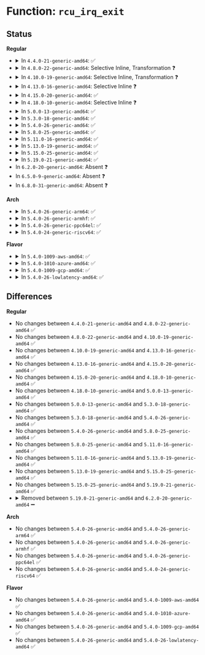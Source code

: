 # Function: <code>rcu_irq_exit</code>

## Status
<b>Regular</b>
<ul>
<li>
<details>
<summary>In <code>4.4.0-21-generic-amd64</code>: ✅</summary>

```c
void rcu_irq_exit()
```

```json
{
  "name": "rcu_irq_exit",
  "collision_type": "Unique Global",
  "inline_type": "No",
  "funcs": [
    {
      "addr": 18446744071579794336,
      "name": "rcu_irq_exit",
      "external": true,
      "loc": "kernel/rcu/tree.c:754",
      "file": "kernel/rcu/tree.c",
      "inline": "seen, unknown",
      "caller_inline": [],
      "caller_func": [
        "arch/x86/kernel/process.c:default_idle",
        "arch/x86/kernel/process.c:default_idle",
        "arch/x86/kernel/process.c:mwait_idle",
        "arch/x86/kernel/process.c:mwait_idle",
        "arch/x86/kernel/kvm.c:kvm_async_pf_task_wait",
        "arch/x86/kernel/kvm.c:kvm_async_pf_task_wait",
        "arch/x86/kernel/kvm.c:kvm_async_pf_task_wait",
        "kernel/softirq.c:irq_exit",
        "kernel/softirq.c:irq_exit",
        "kernel/sched/idle.c:cpu_startup_entry",
        "kernel/sched/idle.c:cpu_startup_entry",
        "kernel/time/tick-broadcast-hrtimer.c:bc_set_next",
        "kernel/time/tick-broadcast-hrtimer.c:bc_set_next",
        "kernel/trace/trace_stack.c:check_stack",
        "drivers/cpuidle/cpuidle.c:cpuidle_enter_freeze",
        "drivers/cpuidle/cpuidle.c:cpuidle_enter_freeze",
        "drivers/cpuidle/cpuidle.c:cpuidle_enter_state",
        "drivers/cpuidle/cpuidle.c:cpuidle_enter_state"
      ]
    }
  ],
  "symbols": [
    {
      "addr": 18446744071579794336,
      "name": "rcu_irq_exit",
      "section": ".text",
      "bind": "STB_GLOBAL",
      "size": 140
    }
  ]
}
```
</details>
</li>
<li>
<details>
<summary>In <code>4.8.0-22-generic-amd64</code>: Selective Inline, Transformation ❓</summary>

```c
void rcu_irq_exit()
```

```json
{
  "name": "rcu_irq_exit",
  "collision_type": "Unique Global",
  "inline_type": "Selective",
  "funcs": [
    {
      "addr": 18446744071579819515,
      "name": "rcu_irq_exit",
      "external": true,
      "loc": "kernel/rcu/tree.c:789",
      "file": "kernel/rcu/tree.c",
      "inline": "not declared, inlined",
      "caller_inline": [
        "kernel/rcu/tree.c:rcu_irq_exit_irqson"
      ],
      "caller_func": [
        "arch/x86/kernel/kvm.c:kvm_async_pf_task_wait",
        "arch/x86/kernel/kvm.c:kvm_async_pf_task_wait",
        "arch/x86/kernel/kvm.c:kvm_async_pf_task_wait",
        "kernel/softirq.c:irq_exit",
        "kernel/softirq.c:irq_exit",
        "kernel/rcu/tree.c:rcu_irq_exit_irqson",
        "kernel/trace/trace_stack.c:check_stack"
      ]
    }
  ],
  "symbols": [
    {
      "addr": 18446744071579808592,
      "name": "rcu_irq_exit.part.66",
      "section": ".text",
      "bind": "STB_LOCAL",
      "size": 89
    },
    {
      "addr": 18446744071579819440,
      "name": "rcu_irq_exit",
      "section": ".text",
      "bind": "STB_GLOBAL",
      "size": 38
    }
  ]
}
```
</details>
</li>
<li>
<details>
<summary>In <code>4.10.0-19-generic-amd64</code>: Selective Inline, Transformation ❓</summary>

```c
void rcu_irq_exit()
```

```json
{
  "name": "rcu_irq_exit",
  "collision_type": "Unique Global",
  "inline_type": "Selective",
  "funcs": [
    {
      "addr": 18446744071579848411,
      "name": "rcu_irq_exit",
      "external": true,
      "loc": "kernel/rcu/tree.c:790",
      "file": "kernel/rcu/tree.c",
      "inline": "not declared, inlined",
      "caller_inline": [
        "kernel/rcu/tree.c:rcu_irq_exit_irqson"
      ],
      "caller_func": [
        "arch/x86/kernel/kvm.c:kvm_async_pf_task_wait",
        "arch/x86/kernel/kvm.c:kvm_async_pf_task_wait",
        "arch/x86/kernel/kvm.c:kvm_async_pf_task_wait",
        "kernel/softirq.c:irq_exit",
        "kernel/softirq.c:irq_exit",
        "kernel/rcu/tree.c:rcu_irq_exit_irqson",
        "kernel/trace/trace_stack.c:check_stack"
      ]
    }
  ],
  "symbols": [
    {
      "addr": 18446744071579840480,
      "name": "rcu_irq_exit.part.68",
      "section": ".text",
      "bind": "STB_LOCAL",
      "size": 89
    },
    {
      "addr": 18446744071579848336,
      "name": "rcu_irq_exit",
      "section": ".text",
      "bind": "STB_GLOBAL",
      "size": 38
    }
  ]
}
```
</details>
</li>
<li>
<details>
<summary>In <code>4.13.0-16-generic-amd64</code>: Selective Inline ❓</summary>

```c
void rcu_irq_exit()
```

```json
{
  "name": "rcu_irq_exit",
  "collision_type": "Unique Global",
  "inline_type": "Selective",
  "funcs": [
    {
      "addr": 18446744071579851982,
      "name": "rcu_irq_exit",
      "external": true,
      "loc": "kernel/rcu/tree.c:885",
      "file": "kernel/rcu/tree.c",
      "inline": "not declared, inlined",
      "caller_inline": [
        "kernel/rcu/tree.c:rcu_irq_exit_irqson"
      ],
      "caller_func": [
        "arch/x86/kernel/kvm.c:kvm_async_pf_task_wait",
        "arch/x86/kernel/kvm.c:kvm_async_pf_task_wait",
        "arch/x86/kernel/kvm.c:kvm_async_pf_task_wait",
        "kernel/softirq.c:irq_exit",
        "kernel/softirq.c:irq_exit",
        "kernel/trace/trace_stack.c:check_stack"
      ]
    }
  ],
  "symbols": [
    {
      "addr": 18446744071579851904,
      "name": "rcu_irq_exit",
      "section": ".text",
      "bind": "STB_GLOBAL",
      "size": 48
    }
  ]
}
```
</details>
</li>
<li>
<details>
<summary>In <code>4.15.0-20-generic-amd64</code>: ✅</summary>

```c
void rcu_irq_exit()
```

```json
{
  "name": "rcu_irq_exit",
  "collision_type": "Unique Global",
  "inline_type": "No",
  "funcs": [
    {
      "addr": 18446744071579892432,
      "name": "rcu_irq_exit",
      "external": true,
      "loc": "kernel/rcu/tree.c:888",
      "file": "kernel/rcu/tree.c",
      "inline": "seen, unknown",
      "caller_inline": [],
      "caller_func": [
        "arch/x86/kernel/kvm.c:kvm_async_pf_task_wait",
        "arch/x86/kernel/kvm.c:kvm_async_pf_task_wait",
        "arch/x86/kernel/kvm.c:kvm_async_pf_task_wait",
        "kernel/softirq.c:irq_exit",
        "kernel/softirq.c:irq_exit",
        "kernel/rcu/tree.c:rcu_irq_exit_irqson"
      ]
    }
  ],
  "symbols": [
    {
      "addr": 18446744071579892432,
      "name": "rcu_irq_exit",
      "section": ".text",
      "bind": "STB_GLOBAL",
      "size": 56
    }
  ]
}
```
</details>
</li>
<li>
<details>
<summary>In <code>4.18.0-10-generic-amd64</code>: Selective Inline ❓</summary>

```c
void rcu_irq_exit()
```

```json
{
  "name": "rcu_irq_exit",
  "collision_type": "Unique Global",
  "inline_type": "Selective",
  "funcs": [
    {
      "addr": 18446744071579926219,
      "name": "rcu_irq_exit",
      "external": true,
      "loc": "kernel/rcu/tree.c:842",
      "file": "kernel/rcu/tree.c",
      "inline": "not declared, inlined",
      "caller_inline": [
        "kernel/rcu/tree.c:rcu_irq_exit_irqson"
      ],
      "caller_func": [
        "arch/x86/kernel/kvm.c:kvm_async_pf_task_wait",
        "arch/x86/kernel/kvm.c:kvm_async_pf_task_wait",
        "arch/x86/kernel/kvm.c:kvm_async_pf_task_wait",
        "kernel/softirq.c:irq_exit"
      ]
    }
  ],
  "symbols": [
    {
      "addr": 18446744071579926160,
      "name": "rcu_irq_exit",
      "section": ".text",
      "bind": "STB_GLOBAL",
      "size": 31
    }
  ]
}
```
</details>
</li>
<li>
<details>
<summary>In <code>5.0.0-13-generic-amd64</code>: ✅</summary>

```c
void rcu_irq_exit()
```

```json
{
  "name": "rcu_irq_exit",
  "collision_type": "Unique Global",
  "inline_type": "No",
  "funcs": [
    {
      "addr": 18446744071579972432,
      "name": "rcu_irq_exit",
      "external": true,
      "loc": "kernel/rcu/tree.c:733",
      "file": "kernel/rcu/tree.c",
      "inline": "seen, unknown",
      "caller_inline": [],
      "caller_func": [
        "arch/x86/kernel/kvm.c:kvm_async_pf_task_wait",
        "arch/x86/kernel/kvm.c:kvm_async_pf_task_wait",
        "arch/x86/kernel/kvm.c:kvm_async_pf_task_wait",
        "kernel/softirq.c:irq_exit",
        "kernel/rcu/tree.c:rcu_irq_exit_irqson"
      ]
    }
  ],
  "symbols": [
    {
      "addr": 18446744071579972432,
      "name": "rcu_irq_exit",
      "section": ".text",
      "bind": "STB_GLOBAL",
      "size": 122
    }
  ]
}
```
</details>
</li>
<li>
<details>
<summary>In <code>5.3.0-18-generic-amd64</code>: ✅</summary>

```c
void rcu_irq_exit()
```

```json
{
  "name": "rcu_irq_exit",
  "collision_type": "Unique Global",
  "inline_type": "No",
  "funcs": [
    {
      "addr": 18446744071580012448,
      "name": "rcu_irq_exit",
      "external": true,
      "loc": "kernel/rcu/tree.c:694",
      "file": "kernel/rcu/tree.c",
      "inline": "seen, unknown",
      "caller_inline": [],
      "caller_func": [
        "arch/x86/kernel/kvm.c:kvm_async_pf_task_wait",
        "arch/x86/kernel/kvm.c:kvm_async_pf_task_wait",
        "arch/x86/kernel/kvm.c:kvm_async_pf_task_wait",
        "kernel/softirq.c:irq_exit",
        "kernel/softirq.c:irq_exit",
        "kernel/rcu/tree.c:rcu_irq_exit_irqson"
      ]
    }
  ],
  "symbols": [
    {
      "addr": 18446744071580012448,
      "name": "rcu_irq_exit",
      "section": ".text",
      "bind": "STB_GLOBAL",
      "size": 122
    }
  ]
}
```
</details>
</li>
<li>
<details>
<summary>In <code>5.4.0-26-generic-amd64</code>: ✅</summary>

```c
void rcu_irq_exit()
```

```json
{
  "name": "rcu_irq_exit",
  "collision_type": "Unique Global",
  "inline_type": "No",
  "funcs": [
    {
      "addr": 18446744071580062864,
      "name": "rcu_irq_exit",
      "external": true,
      "loc": "kernel/rcu/tree.c:702",
      "file": "kernel/rcu/tree.c",
      "inline": "seen, unknown",
      "caller_inline": [],
      "caller_func": [
        "arch/x86/kernel/kvm.c:kvm_async_pf_task_wait",
        "arch/x86/kernel/kvm.c:kvm_async_pf_task_wait",
        "arch/x86/kernel/kvm.c:kvm_async_pf_task_wait",
        "kernel/softirq.c:irq_exit",
        "kernel/softirq.c:irq_exit",
        "kernel/rcu/tree.c:rcu_irq_exit_irqson"
      ]
    }
  ],
  "symbols": [
    {
      "addr": 18446744071580062864,
      "name": "rcu_irq_exit",
      "section": ".text",
      "bind": "STB_GLOBAL",
      "size": 134
    }
  ]
}
```
</details>
</li>
<li>
<details>
<summary>In <code>5.8.0-25-generic-amd64</code>: ✅</summary>

```c
void rcu_irq_exit()
```

```json
{
  "name": "rcu_irq_exit",
  "collision_type": "Unique Global",
  "inline_type": "No",
  "funcs": [
    {
      "addr": 18446744071591164416,
      "name": "rcu_irq_exit",
      "external": true,
      "loc": "kernel/rcu/tree.c:759",
      "file": "kernel/rcu/tree.c",
      "inline": "seen, unknown",
      "caller_inline": [],
      "caller_func": [
        "arch/x86/entry/common.c:idtentry_exit_cond_rcu",
        "kernel/softirq.c:irq_exit",
        "kernel/rcu/tree.c:rcu_irq_exit_irqson"
      ]
    }
  ],
  "symbols": [
    {
      "addr": 18446744071591164416,
      "name": "rcu_irq_exit",
      "section": ".text",
      "bind": "STB_GLOBAL",
      "size": 11
    }
  ]
}
```
</details>
</li>
<li>
<details>
<summary>In <code>5.11.0-16-generic-amd64</code>: ✅</summary>

```c
void rcu_irq_exit()
```

```json
{
  "name": "rcu_irq_exit",
  "collision_type": "Unique Global",
  "inline_type": "No",
  "funcs": [
    {
      "addr": 18446744071591659488,
      "name": "rcu_irq_exit",
      "external": true,
      "loc": "kernel/rcu/tree.c:825",
      "file": "kernel/rcu/tree.c",
      "inline": "seen, unknown",
      "caller_inline": [],
      "caller_func": [
        "kernel/softirq.c:irq_exit",
        "kernel/rcu/tree.c:rcu_irq_exit_irqson",
        "kernel/entry/common.c:irqentry_exit"
      ]
    }
  ],
  "symbols": [
    {
      "addr": 18446744071591659488,
      "name": "rcu_irq_exit",
      "section": ".text",
      "bind": "STB_GLOBAL",
      "size": 11
    }
  ]
}
```
</details>
</li>
<li>
<details>
<summary>In <code>5.13.0-19-generic-amd64</code>: ✅</summary>

```c
void rcu_irq_exit()
```

```json
{
  "name": "rcu_irq_exit",
  "collision_type": "Unique Global",
  "inline_type": "No",
  "funcs": [
    {
      "addr": 18446744071591603168,
      "name": "rcu_irq_exit",
      "external": true,
      "loc": "kernel/rcu/tree.c:830",
      "file": "kernel/rcu/tree.c",
      "inline": "seen, unknown",
      "caller_inline": [],
      "caller_func": [
        "kernel/softirq.c:irq_exit",
        "kernel/rcu/tree.c:rcu_irq_exit_irqson",
        "kernel/entry/common.c:irqentry_exit"
      ]
    }
  ],
  "symbols": [
    {
      "addr": 18446744071591603168,
      "name": "rcu_irq_exit",
      "section": ".text",
      "bind": "STB_GLOBAL",
      "size": 11
    }
  ]
}
```
</details>
</li>
<li>
<details>
<summary>In <code>5.15.0-25-generic-amd64</code>: ✅</summary>

```c
void rcu_irq_exit()
```

```json
{
  "name": "rcu_irq_exit",
  "collision_type": "Unique Global",
  "inline_type": "No",
  "funcs": [
    {
      "addr": 18446744071592776064,
      "name": "rcu_irq_exit",
      "external": true,
      "loc": "kernel/rcu/tree.c:805",
      "file": "kernel/rcu/tree.c",
      "inline": "seen, unknown",
      "caller_inline": [],
      "caller_func": [
        "kernel/softirq.c:irq_exit",
        "kernel/rcu/tree.c:rcu_irq_exit_irqson",
        "kernel/entry/common.c:irqentry_exit"
      ]
    }
  ],
  "symbols": [
    {
      "addr": 18446744071592776064,
      "name": "rcu_irq_exit",
      "section": ".text",
      "bind": "STB_GLOBAL",
      "size": 11
    }
  ]
}
```
</details>
</li>
<li>
<details>
<summary>In <code>5.19.0-21-generic-amd64</code>: ✅</summary>

```c
void rcu_irq_exit()
```

```json
{
  "name": "rcu_irq_exit",
  "collision_type": "Unique Global",
  "inline_type": "No",
  "funcs": [
    {
      "addr": 18446744071594673648,
      "name": "rcu_irq_exit",
      "external": true,
      "loc": "kernel/rcu/tree.c:812",
      "file": "kernel/rcu/tree.c",
      "inline": "seen, unknown",
      "caller_inline": [],
      "caller_func": [
        "kernel/softirq.c:irq_exit",
        "kernel/rcu/tree.c:rcu_irq_exit_irqson",
        "kernel/entry/common.c:irqentry_exit"
      ]
    }
  ],
  "symbols": [
    {
      "addr": 18446744071594673648,
      "name": "rcu_irq_exit",
      "section": ".text",
      "bind": "STB_GLOBAL",
      "size": 15
    }
  ]
}
```
</details>
</li>
<li>
In <code>6.2.0-20-generic-amd64</code>: Absent ❓
</li>
<li>
In <code>6.5.0-9-generic-amd64</code>: Absent ❓
</li>
<li>
In <code>6.8.0-31-generic-amd64</code>: Absent ❓
</li>
</ul>
<b>Arch</b>
<ul>
<li>
<details>
<summary>In <code>5.4.0-26-generic-arm64</code>: ✅</summary>

```c
void rcu_irq_exit()
```

```json
{
  "name": "rcu_irq_exit",
  "collision_type": "Unique Global",
  "inline_type": "No",
  "funcs": [
    {
      "addr": 18446603336491272712,
      "name": "rcu_irq_exit",
      "external": true,
      "loc": "kernel/rcu/tree.c:702",
      "file": "kernel/rcu/tree.c",
      "inline": "seen, unknown",
      "caller_inline": [],
      "caller_func": [
        "kernel/softirq.c:irq_exit",
        "kernel/softirq.c:irq_exit",
        "kernel/rcu/tree.c:rcu_irq_exit_irqson"
      ]
    }
  ],
  "symbols": [
    {
      "addr": 18446603336491272712,
      "name": "rcu_irq_exit",
      "section": ".text",
      "bind": "STB_GLOBAL",
      "size": 136
    }
  ]
}
```
</details>
</li>
<li>
<details>
<summary>In <code>5.4.0-26-generic-armhf</code>: ✅</summary>

```c
void rcu_irq_exit()
```

```json
{
  "name": "rcu_irq_exit",
  "collision_type": "Unique Global",
  "inline_type": "No",
  "funcs": [
    {
      "addr": 3225281928,
      "name": "rcu_irq_exit",
      "external": true,
      "loc": "kernel/rcu/tree.c:702",
      "file": "kernel/rcu/tree.c",
      "inline": "seen, unknown",
      "caller_inline": [],
      "caller_func": [
        "kernel/softirq.c:irq_exit",
        "kernel/softirq.c:irq_exit",
        "kernel/rcu/tree.c:rcu_irq_exit_irqson"
      ]
    }
  ],
  "symbols": [
    {
      "addr": 3225281928,
      "name": "rcu_irq_exit",
      "section": ".text",
      "bind": "STB_GLOBAL",
      "size": 244
    }
  ]
}
```
</details>
</li>
<li>
<details>
<summary>In <code>5.4.0-26-generic-ppc64el</code>: ✅</summary>

```c
void rcu_irq_exit()
```

```json
{
  "name": "rcu_irq_exit",
  "collision_type": "Unique Global",
  "inline_type": "No",
  "funcs": [
    {
      "addr": 13835058055284178480,
      "name": "rcu_irq_exit",
      "external": true,
      "loc": "kernel/rcu/tree.c:702",
      "file": "kernel/rcu/tree.c",
      "inline": "seen, unknown",
      "caller_inline": [],
      "caller_func": [
        "kernel/softirq.c:irq_exit",
        "kernel/softirq.c:irq_exit",
        "kernel/rcu/tree.c:rcu_irq_exit_irqson"
      ]
    }
  ],
  "symbols": [
    {
      "addr": 13835058055284178480,
      "name": "rcu_irq_exit",
      "section": ".text",
      "bind": "STB_GLOBAL",
      "size": 184
    }
  ]
}
```
</details>
</li>
<li>
<details>
<summary>In <code>5.4.0-24-generic-riscv64</code>: ✅</summary>

```c
void rcu_irq_exit()
```

```json
{
  "name": "rcu_irq_exit",
  "collision_type": "Unique Global",
  "inline_type": "No",
  "funcs": [
    {
      "addr": 18446743936271794094,
      "name": "rcu_irq_exit",
      "external": true,
      "loc": "kernel/rcu/tree.c:702",
      "file": "kernel/rcu/tree.c",
      "inline": "seen, unknown",
      "caller_inline": [],
      "caller_func": [
        "kernel/softirq.c:irq_exit",
        "kernel/softirq.c:irq_exit",
        "kernel/rcu/tree.c:rcu_irq_exit_irqson"
      ]
    }
  ],
  "symbols": [
    {
      "addr": 18446743936271794094,
      "name": "rcu_irq_exit",
      "section": ".text",
      "bind": "STB_GLOBAL",
      "size": 136
    }
  ]
}
```
</details>
</li>
</ul>
<b>Flavor</b>
<ul>
<li>
<details>
<summary>In <code>5.4.0-1009-aws-amd64</code>: ✅</summary>

```c
void rcu_irq_exit()
```

```json
{
  "name": "rcu_irq_exit",
  "collision_type": "Unique Global",
  "inline_type": "No",
  "funcs": [
    {
      "addr": 18446744071580031600,
      "name": "rcu_irq_exit",
      "external": true,
      "loc": "kernel/rcu/tree.c:702",
      "file": "kernel/rcu/tree.c",
      "inline": "seen, unknown",
      "caller_inline": [],
      "caller_func": [
        "arch/x86/kernel/kvm.c:kvm_async_pf_task_wait",
        "arch/x86/kernel/kvm.c:kvm_async_pf_task_wait",
        "arch/x86/kernel/kvm.c:kvm_async_pf_task_wait",
        "kernel/softirq.c:irq_exit",
        "kernel/softirq.c:irq_exit",
        "kernel/rcu/tree.c:rcu_irq_exit_irqson"
      ]
    }
  ],
  "symbols": [
    {
      "addr": 18446744071580031600,
      "name": "rcu_irq_exit",
      "section": ".text",
      "bind": "STB_GLOBAL",
      "size": 134
    }
  ]
}
```
</details>
</li>
<li>
<details>
<summary>In <code>5.4.0-1010-azure-amd64</code>: ✅</summary>

```c
void rcu_irq_exit()
```

```json
{
  "name": "rcu_irq_exit",
  "collision_type": "Unique Global",
  "inline_type": "No",
  "funcs": [
    {
      "addr": 18446744071579975904,
      "name": "rcu_irq_exit",
      "external": true,
      "loc": "kernel/rcu/tree.c:702",
      "file": "kernel/rcu/tree.c",
      "inline": "seen, unknown",
      "caller_inline": [],
      "caller_func": [
        "arch/x86/kernel/kvm.c:kvm_async_pf_task_wait",
        "arch/x86/kernel/kvm.c:kvm_async_pf_task_wait",
        "arch/x86/kernel/kvm.c:kvm_async_pf_task_wait",
        "kernel/softirq.c:irq_exit",
        "kernel/softirq.c:irq_exit",
        "kernel/softirq.c:irq_exit",
        "kernel/rcu/tree.c:rcu_irq_exit_irqson"
      ]
    }
  ],
  "symbols": [
    {
      "addr": 18446744071579975904,
      "name": "rcu_irq_exit",
      "section": ".text",
      "bind": "STB_GLOBAL",
      "size": 156
    }
  ]
}
```
</details>
</li>
<li>
<details>
<summary>In <code>5.4.0-1009-gcp-amd64</code>: ✅</summary>

```c
void rcu_irq_exit()
```

```json
{
  "name": "rcu_irq_exit",
  "collision_type": "Unique Global",
  "inline_type": "No",
  "funcs": [
    {
      "addr": 18446744071580023136,
      "name": "rcu_irq_exit",
      "external": true,
      "loc": "kernel/rcu/tree.c:702",
      "file": "kernel/rcu/tree.c",
      "inline": "seen, unknown",
      "caller_inline": [],
      "caller_func": [
        "arch/x86/kernel/kvm.c:kvm_async_pf_task_wait",
        "arch/x86/kernel/kvm.c:kvm_async_pf_task_wait",
        "arch/x86/kernel/kvm.c:kvm_async_pf_task_wait",
        "kernel/softirq.c:irq_exit",
        "kernel/softirq.c:irq_exit",
        "kernel/rcu/tree.c:rcu_irq_exit_irqson"
      ]
    }
  ],
  "symbols": [
    {
      "addr": 18446744071580023136,
      "name": "rcu_irq_exit",
      "section": ".text",
      "bind": "STB_GLOBAL",
      "size": 134
    }
  ]
}
```
</details>
</li>
<li>
<details>
<summary>In <code>5.4.0-26-lowlatency-amd64</code>: ✅</summary>

```c
void rcu_irq_exit()
```

```json
{
  "name": "rcu_irq_exit",
  "collision_type": "Unique Global",
  "inline_type": "No",
  "funcs": [
    {
      "addr": 18446744071580072656,
      "name": "rcu_irq_exit",
      "external": true,
      "loc": "kernel/rcu/tree.c:702",
      "file": "kernel/rcu/tree.c",
      "inline": "seen, unknown",
      "caller_inline": [],
      "caller_func": [
        "arch/x86/kernel/kvm.c:kvm_async_pf_task_wait",
        "arch/x86/kernel/kvm.c:kvm_async_pf_task_wait",
        "arch/x86/kernel/kvm.c:kvm_async_pf_task_wait",
        "kernel/softirq.c:irq_exit",
        "kernel/softirq.c:irq_exit",
        "kernel/rcu/tree.c:rcu_irq_exit_irqson"
      ]
    }
  ],
  "symbols": [
    {
      "addr": 18446744071580072656,
      "name": "rcu_irq_exit",
      "section": ".text",
      "bind": "STB_GLOBAL",
      "size": 134
    }
  ]
}
```
</details>
</li>
</ul>

## Differences
<b>Regular</b>
<ul>
<li>
No changes between <code>4.4.0-21-generic-amd64</code> and <code>4.8.0-22-generic-amd64</code> ✅
</li>
<li>
No changes between <code>4.8.0-22-generic-amd64</code> and <code>4.10.0-19-generic-amd64</code> ✅
</li>
<li>
No changes between <code>4.10.0-19-generic-amd64</code> and <code>4.13.0-16-generic-amd64</code> ✅
</li>
<li>
No changes between <code>4.13.0-16-generic-amd64</code> and <code>4.15.0-20-generic-amd64</code> ✅
</li>
<li>
No changes between <code>4.15.0-20-generic-amd64</code> and <code>4.18.0-10-generic-amd64</code> ✅
</li>
<li>
No changes between <code>4.18.0-10-generic-amd64</code> and <code>5.0.0-13-generic-amd64</code> ✅
</li>
<li>
No changes between <code>5.0.0-13-generic-amd64</code> and <code>5.3.0-18-generic-amd64</code> ✅
</li>
<li>
No changes between <code>5.3.0-18-generic-amd64</code> and <code>5.4.0-26-generic-amd64</code> ✅
</li>
<li>
No changes between <code>5.4.0-26-generic-amd64</code> and <code>5.8.0-25-generic-amd64</code> ✅
</li>
<li>
No changes between <code>5.8.0-25-generic-amd64</code> and <code>5.11.0-16-generic-amd64</code> ✅
</li>
<li>
No changes between <code>5.11.0-16-generic-amd64</code> and <code>5.13.0-19-generic-amd64</code> ✅
</li>
<li>
No changes between <code>5.13.0-19-generic-amd64</code> and <code>5.15.0-25-generic-amd64</code> ✅
</li>
<li>
No changes between <code>5.15.0-25-generic-amd64</code> and <code>5.19.0-21-generic-amd64</code> ✅
</li>
<li>
<details>
<summary>Removed between <code>5.19.0-21-generic-amd64</code> and <code>6.2.0-20-generic-amd64</code> ➖</summary>

```c
void rcu_irq_exit()
```
</details>
</li>
</ul>
<b>Arch</b>
<ul>
<li>
No changes between <code>5.4.0-26-generic-amd64</code> and <code>5.4.0-26-generic-arm64</code> ✅
</li>
<li>
No changes between <code>5.4.0-26-generic-amd64</code> and <code>5.4.0-26-generic-armhf</code> ✅
</li>
<li>
No changes between <code>5.4.0-26-generic-amd64</code> and <code>5.4.0-26-generic-ppc64el</code> ✅
</li>
<li>
No changes between <code>5.4.0-26-generic-amd64</code> and <code>5.4.0-24-generic-riscv64</code> ✅
</li>
</ul>
<b>Flavor</b>
<ul>
<li>
No changes between <code>5.4.0-26-generic-amd64</code> and <code>5.4.0-1009-aws-amd64</code> ✅
</li>
<li>
No changes between <code>5.4.0-26-generic-amd64</code> and <code>5.4.0-1010-azure-amd64</code> ✅
</li>
<li>
No changes between <code>5.4.0-26-generic-amd64</code> and <code>5.4.0-1009-gcp-amd64</code> ✅
</li>
<li>
No changes between <code>5.4.0-26-generic-amd64</code> and <code>5.4.0-26-lowlatency-amd64</code> ✅
</li>
</ul>
